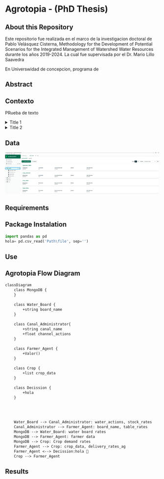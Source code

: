 # Agrotopia - (PhD Thesis)
## About this Repository
Este repositorio fue realizada en el marco de la investigacion doctoral de Pablo Velásquez Cisterna, Methodology for the Development of Potential Scenarios for the Integrated Management of Watershed Water Resources durante los años 2019-2024. La cual fue supervisada por el Dr. Mario Lillo Saavedra

En Universwidad de concepcion, programa de 
## Abstract




## Contexto
PRueba de texto
<details>
  <summary>Title 1</summary>
  <p>Some hidden content goes here</p>
  Here is some more without a paragraph tag
</details>
<details>
  <summary>Title 2</summary>
  <p>Same stuff here</p>
</details>

## Data

![alt text](https://github.com/Pablov81/Agrotopia/blob/main/images/AgroDb.png?raw=true)






## Requirements

## Package Instalation


```python
import pandas as pd
hola= pd.csv_read('Path\file', sep='')
```
## Use


## Agrotopia Flow Diagram

```mermaid
classDiagram
    class MongoDB {
    }

    class Water_Board {
        +string board_name
    }

    class Canal_Administrator{
        +string canal_name
        +float channel_actions
    }

    class Farmer_Agent {
        +Valor()
    }

    class Crop {
        +list crop_data
    }

    class Decission {
        +hola
    }




    Water_Board --> Canal_Administrator: water_actions, stock_rates
    Canal_Administrator --> Farmer_Agent: board_name, table_rates
    MongoDB --> Water_Board: water board rates
    MongoDB --> Farmer_Agent: farmer data
    MongoDB --> Crop: Crop demand rates
    Farmer_Agent --> Crop: crop_data, delivery_rates_ag
    Farmer_Agent <--> Decission:hola 🥇
    Crop --> Farmer_Agent
```



## Results

